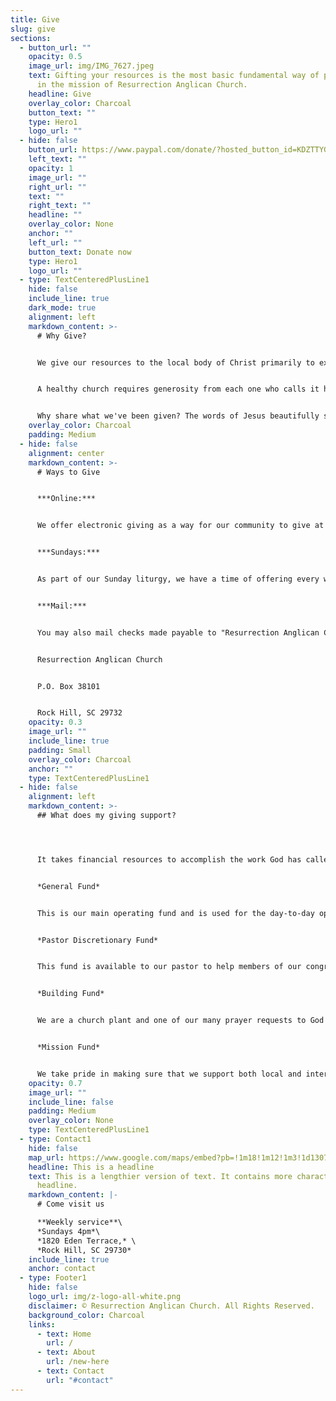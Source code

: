 ```yaml
---
title: Give
slug: give
sections:
  - button_url: ""
    opacity: 0.5
    image_url: img/IMG_7627.jpeg
    text: Gifting your resources is the most basic fundamental way of participating
      in the mission of Resurrection Anglican Church.
    headline: Give
    overlay_color: Charcoal
    button_text: ""
    type: Hero1
    logo_url: ""
  - hide: false
    button_url: https://www.paypal.com/donate/?hosted_button_id=KDZTTYG3UZPE6
    left_text: ""
    opacity: 1
    image_url: ""
    right_url: ""
    text: ""
    right_text: ""
    headline: ""
    overlay_color: None
    anchor: ""
    left_url: ""
    button_text: Donate now
    type: Hero1
    logo_url: ""
  - type: TextCenteredPlusLine1
    hide: false
    include_line: true
    dark_mode: true
    alignment: left
    markdown_content: >-
      # Why Give?


      We give our resources to the local body of Christ primarily to express gratitude and trust in our generous God who has freely given us all things, first and foremost his grace. In the words of Paul, “For you know the grace of our Lord Jesus Christ, that though he was rich, yet for your sake he became poor, so that you by his poverty might become rich" (2 Corinthians 8:9).


      A healthy church requires generosity from each one who calls it home in order to operate and fulfill it's mission.


      Why share what we've been given? The words of Jesus beautifully summarize: "Freely you have received; freely give" (Matthew 10:8).
    overlay_color: Charcoal
    padding: Medium
  - hide: false
    alignment: center
    markdown_content: >-
      # Ways to Give


      ***Online:***


      We offer electronic giving as a way for our community to give at anytime and to automate the important. You may make a one-time gift, or you can easily set up your recurring tithe if you wish.


      ***Sundays:***


      As part of our Sunday liturgy, we have a time of offering every week where we express our gratitude by giving our lives and our resources to God. We give financially, but this part of our service is a deeper call to offer our entire lives to God with thanksgiving.


      ***Mail:*** 


      You may also mail checks made payable to "Resurrection Anglican Church" to:


      Resurrection Anglican Church


      P.O. Box 38101


      Rock Hill, SC 29732
    opacity: 0.3
    image_url: ""
    include_line: true
    padding: Small
    overlay_color: Charcoal
    anchor: ""
    type: TextCenteredPlusLine1
  - hide: false
    alignment: left
    markdown_content: >-
      ## What does my giving support?




      It takes financial resources to accomplish the work God has called us to do for our community, our city, and the world. Your faithful giving helps support the spiritual formation of our community and the spread of the gospel. It supports mission initiatives in our city and around the world. It allows us to maintain a space for friends, family, and neighbors to gather, as well as worship together.


      *General Fund*


      This is our main operating fund and is used for the day-to-day operations of our church. These funds may also be allocated by our Vestry to the other funds listed below as needed and when possible.


      *Pastor Discretionary Fund*


      This fund is available to our pastor to help members of our congregation or residents of our neighborhood who may be in crisis and need some moderate financial assistance. The use of the funds are at the discretion of Bill Scott, our Rector, as he and the leadership identify individuals who are in significant need.


      *Building Fund*


      We are a church plant and one of our many prayer requests to God is that our growth would lead to a future permanent home for Resurrection Anglican Church. The balance of this fund would allow us to one day in our future acquire a space that can be used for God's glory here in Rock Hill as we continue to share his love with this wonderful city.


      *Mission Fund*


      We take pride in making sure that we support both local and international missions initiatives. Giving to this fund ensures that we continue to support outreach initiatives within our city of Rock Hill as well as assisting other missions partners globally.
    opacity: 0.7
    image_url: ""
    include_line: false
    padding: Medium
    overlay_color: None
    type: TextCenteredPlusLine1
  - type: Contact1
    hide: false
    map_url: https://www.google.com/maps/embed?pb=!1m18!1m12!1m3!1d13079.972502539167!2d-80.99647495338147!3d34.95678098181917!2m3!1f0!2f0!3f0!3m2!1i1024!2i768!4f13.1!3m3!1m2!1s0x0%3A0xd0c91ab7c5b8691d!2sResurrection%20Anglican%20Church!5e0!3m2!1sen!2sus!4v1666213161340!5m2!1sen!2sus
    headline: This is a headline
    text: This is a lengthier version of text. It contains more characters than the
      headline.
    markdown_content: |-
      # C﻿ome visit us

      **W﻿eekly service**\
      *S﻿undays 4pm*\
      *1820 Eden Terrace,* \
      *Rock Hill, SC 29730*
    include_line: true
    anchor: contact
  - type: Footer1
    hide: false
    logo_url: img/z-logo-all-white.png
    disclaimer: © Resurrection Anglican Church. All Rights Reserved.
    background_color: Charcoal
    links:
      - text: Home
        url: /
      - text: About
        url: /new-here
      - text: Contact
        url: "#contact"
---
```

